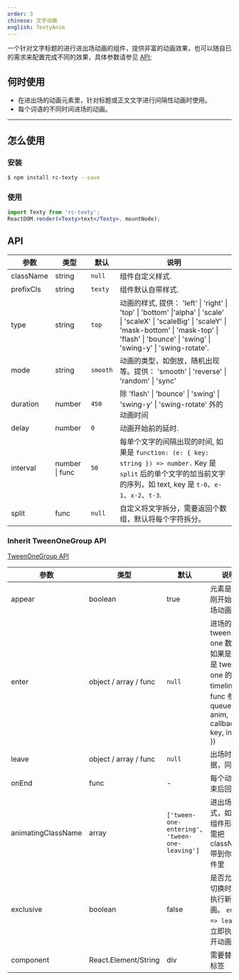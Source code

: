 ```yaml
---
order: 3
chinese: 文字动画
english: TextyAnim
---
```


一个针对文字标题的进行进出场动画的组件，提供非富的动画效果，也可以随自已的需求来配置完成不同的效果，具体参数请参见 [API](/api/texty);

## 何时使用

- 在进出场的动画元素里，针对标题或正文文字进行间隔性动画时使用。
- 每个词语的不同时间进场的动画。

---
## 怎么使用

### 安装

```bash
$ npm install rc-texty --save
```
### 使用

```jsx
import Texty from 'rc-texty';
ReactDOM.render(<Texty>text</Texty>, mountNode);
```


## API

| 参数      | 类型           | 默认     | 说明                                                                                                                                                                                                                    |
| --------- | -------------- | -------- | ----------------------------------------------------------------------------------------------------------------------------------------------------------------------------------------------------------------------- |
| className | string         | `null`   | 组件自定义样式.                                                                                                                                                                                                         |
| prefixCls | string         | `texty`  | 组件默认自带样式.                                                                                                                                                                                                       |
| type      | string         | `top`    | 动画的样式, 提供： 'left' \| 'right' \| 'top' \| 'bottom' \|'alpha' \| 'scale' \|  'scaleX' \| 'scaleBig' \| 'scaleY' \| 'mask-bottom' \| 'mask-top' \|  'flash' \| 'bounce' \| 'swing' \| 'swing-y' \| 'swing-rotate'. |
| mode      | string         | `smooth` | 动画的类型，如倒放，随机出现等。提供： 'smooth' \| 'reverse' \| 'random' \| 'sync'                                                                                                                                      |
| duration | number | `450` | 除  'flash' \| 'bounce' \| 'swing' \| 'swing-y' \| 'swing-rotate' 外的动画时间 |
| delay     | number         | `0`      | 动画开始前的延时.                                                                                                                                                                                                       |
| interval  | number \| func | `50`     | 每单个文字的间隔出现的时间, 如果是 `function: (e: { key: string }) => number.` Key 是 `split` 后的单个文字的加当前文字的序列，如 text, key 是 `t-0`、`e-1`、`x-2`、`t-3`.                                               |
| split     | func           | `null`   | 自定义将文字拆分，需要返回个数组，默认将每个字符拆分。                                                                                                                                                                  |

### Inherit TweenOneGroup API

[TweenOneGroup API](/api/tween-one#TweenOneGroup-API)

| 参数               | 类型                  | 默认                                          | 说明                                                                                                      |
| ------------------ | --------------------- | --------------------------------------------- | --------------------------------------------------------------------------------------------------------- |
| appear             | boolean               | true                                          | 元素是否有刚开始的进场动画                                                                                |
| enter              | object / array / func | `null`                                        | 进场的 tween-one 数据，如果是数组是 tween-one 的 timeline。 func 参照 queue-anim, callbac({ key, index }) |
| leave              | object / array / func | `null`                                        | 出场时的数据，同上                                                                                        |
| onEnd              | func                  | -                                             | 每个动画结束后回调                                                                                        |
| animatingClassName | array                 | `['tween-one-entering', 'tween-one-leaving']` | 进出场的样式，如果是组件形式，需把 className 带到你的组件里                                               |
| exclusive          | boolean               | false                                         | 是否允许在切换时立即执行新的动画。 `enter => leave`：立即执行离开动画                                     |
| component          | React.Element/String  | div                                           | 需要替换的标签                                                                                            |